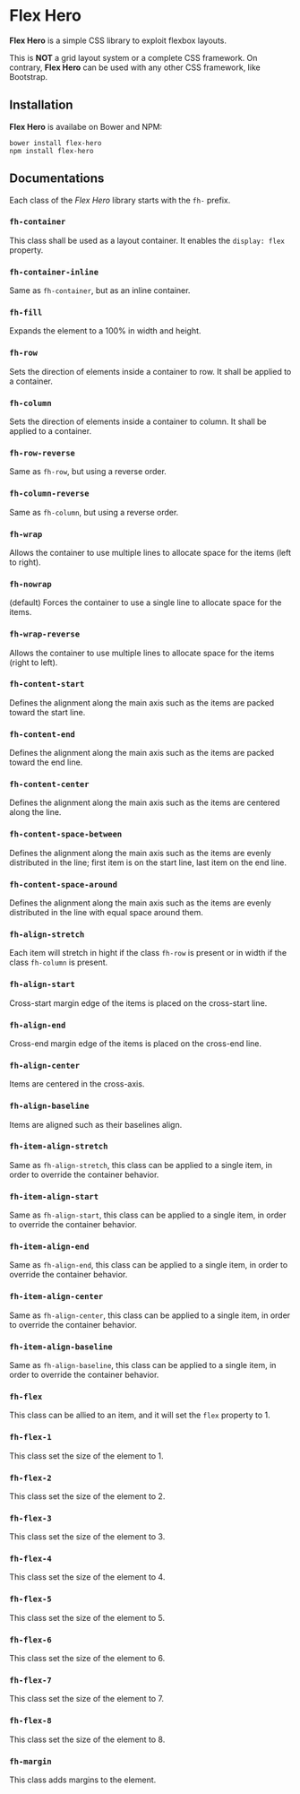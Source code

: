 # Flex Hero #
**Flex Hero** is a simple CSS library to exploit flexbox layouts.

This is **NOT** a grid layout system or a complete CSS framework. On contrary,
**Flex Hero** can be used with any other CSS framework, like Bootstrap.

## Installation ##
**Flex Hero** is availabe on Bower and NPM:
```
bower install flex-hero
npm install flex-hero
```

## Documentations ##
Each class of the *Flex Hero* library starts with the `fh-` prefix.

### `fh-container` ###
This class shall be used as a layout container.
It enables the `display: flex` property.

### `fh-container-inline` ###
Same as `fh-container`, but as an inline container.

### `fh-fill` ###
Expands the element to a 100% in width and height.

### `fh-row` ###
Sets the direction of elements inside a container to row. It shall be applied
to a container.

### `fh-column` ###
Sets the direction of elements inside a container to column. It shall be applied to a container.

### `fh-row-reverse` ###
Same as `fh-row`, but using a reverse order.

### `fh-column-reverse` ###
Same as `fh-column`, but using a reverse order.

### `fh-wrap` ###
Allows the container to use multiple lines to allocate space for the items (left to right).

### `fh-nowrap` ###
(default) Forces the container to use a single line to allocate space for the items.

### `fh-wrap-reverse` ###
Allows the container to use multiple lines to allocate space for the items (right to left).

### `fh-content-start` ###
Defines the alignment along the main axis such as the items are packed toward the start line.

### `fh-content-end` ###
Defines the alignment along the main axis such as the items are packed toward the end line.

### `fh-content-center` ###
Defines the alignment along the main axis such as the items are centered along the line.

### `fh-content-space-between` ###
Defines the alignment along the main axis such as the items are evenly distributed in the line; first item is on the start line, last item on the end line.

### `fh-content-space-around` ###
Defines the alignment along the main axis such as the items are evenly distributed in the line with equal space around them.

### `fh-align-stretch` ###
Each item will stretch in hight if the class `fh-row` is present or in width if the class `fh-column` is present.

### `fh-align-start` ###
Cross-start margin edge of the items is placed on the cross-start line.

### `fh-align-end` ###
Cross-end margin edge of the items is placed on the cross-end line.

### `fh-align-center` ###
Items are centered in the cross-axis.

### `fh-align-baseline` ###
Items are aligned such as their baselines align.

### `fh-item-align-stretch` ###
Same as `fh-align-stretch`, this class can be applied to a single item, in order to override the container behavior.

### `fh-item-align-start` ###
Same as `fh-align-start`, this class can be applied to a single item, in order to override the container behavior.

### `fh-item-align-end` ###
Same as `fh-align-end`, this class can be applied to a single item, in order to override the container behavior.

### `fh-item-align-center` ###
Same as `fh-align-center`, this class can be applied to a single item, in order to override the container behavior.

### `fh-item-align-baseline` ###
Same as `fh-align-baseline`, this class can be applied to a single item, in order to override the container behavior.

### `fh-flex` ###
This class can be allied to an item, and it will set the `flex` property to 1.

### `fh-flex-1` ###
This class set the size of the element to 1.

### `fh-flex-2` ###
This class set the size of the element to 2.

### `fh-flex-3` ###
This class set the size of the element to 3.

### `fh-flex-4` ###
This class set the size of the element to 4.

### `fh-flex-5` ###
This class set the size of the element to 5.

### `fh-flex-6` ###
This class set the size of the element to 6.

### `fh-flex-7` ###
This class set the size of the element to 7.

### `fh-flex-8` ###
This class set the size of the element to 8.

### `fh-margin` ###
This class adds margins to the element.
